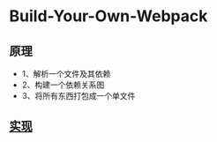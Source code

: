 # Build-Your-Own-Webpack

## 原理
*   1、解析一个文件及其依赖
*   2、构建一个依赖关系图
*   3、将所有东西打包成一个单文件

## [实现](https://github.com/jiajunlin/frontend-interview-guide/issues/23)
